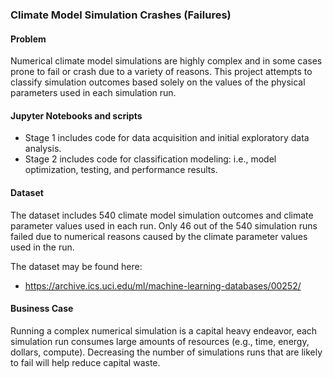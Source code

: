 ### Climate Model Simulation Crashes (Failures)

#### Problem
Numerical climate model simulations are highly complex and in some cases prone to fail or crash due to a variety of reasons. This project attempts to classify simulation outcomes based solely on the values of the physical parameters used in each simulation run.

#### Jupyter Notebooks and scripts
* Stage 1 includes code for data acquisition and initial exploratory data analysis.
* Stage 2 includes code for classification modeling: i.e., model optimization, testing, and performance results.

#### Dataset
The dataset includes 540 climate model simulation outcomes and climate parameter values used in each run. Only 46 out of the 540 simulation runs failed due to numerical reasons caused by the climate parameter values used in the run.

The dataset may be found here:
* https://archive.ics.uci.edu/ml/machine-learning-databases/00252/

#### Business Case
Running a complex numerical simulation is a capital heavy endeavor, each simulation run consumes large amounts of resources (e.g., time, energy, dollars, compute). Decreasing the number of simulations runs that are likely to fail will help reduce capital waste.


